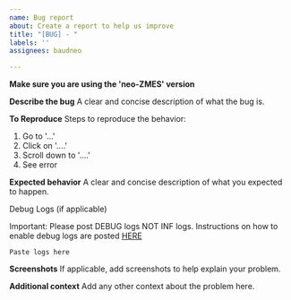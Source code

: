 ```yaml
---
name: Bug report
about: Create a report to help us improve
title: "[BUG] - "
labels: ''
assignees: baudneo

---
```


**Make sure you are using the 'neo-ZMES' version**

**Describe the bug**
A clear and concise description of what the bug is.

**To Reproduce**
Steps to reproduce the behavior:
1. Go to '...'
2. Click on '....'
3. Scroll down to '....'
4. See error

**Expected behavior**
A clear and concise description of what you expected to happen.

Debug Logs (if applicable)

Important: Please post DEBUG logs NOT INF logs. Instructions on how to enable debug logs are posted [HERE](https://zmeventnotification.readthedocs.io/en/latest/guides/es_faq.html#logging)
```
Paste logs here
```

**Screenshots**
If applicable, add screenshots to help explain your problem.


**Additional context**
Add any other context about the problem here.
